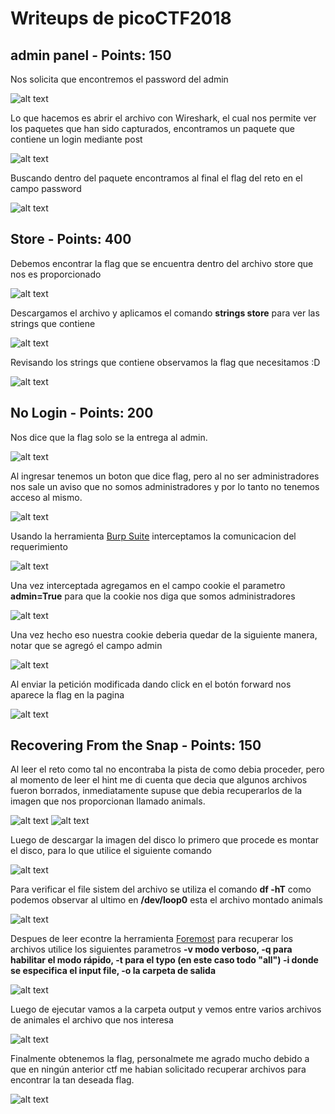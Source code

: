 # Writeups de picoCTF2018

## admin panel - Points: 150

Nos solicita que encontremos el password del admin

![alt text](https://github.com/richiprieto/Writeups-CTF/blob/master/picoCTF2018/imagenes/adminpanel.png)

Lo que hacemos es abrir el archivo con Wireshark, el cual nos permite ver los paquetes que han sido capturados, encontramos un paquete que contiene un login mediante post

![alt text](https://github.com/richiprieto/Writeups-CTF/blob/master/picoCTF2018/imagenes/adminpanel1.png)

Buscando dentro del paquete encontramos al final el flag del reto en el campo password

![alt text](https://github.com/richiprieto/Writeups-CTF/blob/master/picoCTF2018/imagenes/adminpanel2.png)

## Store - Points: 400

Debemos encontrar la flag que se encuentra dentro del archivo store que nos es proporcionado

![alt text](https://github.com/richiprieto/Writeups-CTF/blob/master/picoCTF2018/imagenes/store.png)

Descargamos el archivo y aplicamos el comando **strings store** para ver las strings que contiene

![alt text](https://github.com/richiprieto/Writeups-CTF/blob/master/picoCTF2018/imagenes/store1.png)

Revisando los strings que contiene observamos la flag que necesitamos :D

![alt text](https://github.com/richiprieto/Writeups-CTF/blob/master/picoCTF2018/imagenes/store2.png)

## No Login - Points: 200

Nos dice que la flag solo se la entrega al admin.

![alt text](https://github.com/richiprieto/Writeups-CTF/blob/master/picoCTF2018/imagenes/nologin.png)

Al ingresar tenemos un boton que dice flag, pero al no ser administradores nos sale un aviso que no somos administradores y por lo tanto no tenemos acceso al mismo.

![alt text](https://github.com/richiprieto/Writeups-CTF/blob/master/picoCTF2018/imagenes/nologin1.png)

Usando la herramienta [Burp Suite](https://portswigger.net/burp) interceptamos la comunicacion del requerimiento

![alt text](https://github.com/richiprieto/Writeups-CTF/blob/master/picoCTF2018/imagenes/nologin2.png)

Una vez interceptada agregamos en el campo cookie el parametro **admin=True** para que la cookie nos diga que somos administradores

![alt text](https://github.com/richiprieto/Writeups-CTF/blob/master/picoCTF2018/imagenes/nologin3.png)

Una vez hecho eso nuestra cookie deberia quedar de la siguiente manera, notar que se agregó el campo admin

![alt text](https://github.com/richiprieto/Writeups-CTF/blob/master/picoCTF2018/imagenes/nologin4.png)

Al enviar la petición modificada dando click en el botón forward nos aparece la flag en la pagina

![alt text](https://github.com/richiprieto/Writeups-CTF/blob/master/picoCTF2018/imagenes/nologin5.png)

## Recovering From the Snap - Points: 150

Al leer el reto como tal no encontraba la pista de como debia proceder, pero al momento de leer el hint me di cuenta que decia que algunos archivos fueron borrados, inmediatamente supuse que debia recuperarlos de la imagen que nos proporcionan llamado animals.

![alt text](https://github.com/richiprieto/Writeups-CTF/blob/master/picoCTF2018/imagenes/rfs.png)
![alt text](https://github.com/richiprieto/Writeups-CTF/blob/master/picoCTF2018/imagenes/rfs1.png)

Luego de descargar la imagen del disco lo primero que procede es montar el disco, para lo que utilice el siguiente comando

![alt text](https://github.com/richiprieto/Writeups-CTF/blob/master/picoCTF2018/imagenes/rfs2.png)

Para verificar el file sistem del archivo se utiliza el comando **df -hT** como podemos observar al ultimo en **/dev/loop0** esta el archivo montado animals

![alt text](https://github.com/richiprieto/Writeups-CTF/blob/master/picoCTF2018/imagenes/rfs3.png)

Despues de leer econtre la herramienta [Foremost](https://tools.kali.org/forensics/foremost) para recuperar los archivos utilice los siguientes parametros **-v modo verboso, -q para habilitar el modo rápido, -t para el typo (en este caso todo "all") -i donde se especifica el input file, -o la carpeta de salida**

![alt text](https://github.com/richiprieto/Writeups-CTF/blob/master/picoCTF2018/imagenes/rfs4.png)

Luego de ejecutar vamos a la carpeta output y vemos entre varios archivos de animales el archivo que nos interesa

![alt text](https://github.com/richiprieto/Writeups-CTF/blob/master/picoCTF2018/imagenes/rfs5.png)

Finalmente obtenemos la flag, personalmete me agrado mucho debido a que en ningún anterior ctf me habian solicitado recuperar archivos para encontrar la tan deseada flag.

![alt text](https://github.com/richiprieto/Writeups-CTF/blob/master/picoCTF2018/imagenes/rfs6.png)
